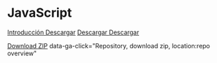 # JavaScript

<a id="raw-url" href="https://raw.githubusercontent.com/ArnyWorld/JavaScript/tree/master/1.-Introduccion">Introducción Descargar</a>
<a href="https://github.com/ArnyWorld/JavaScript/tree/master/1.-Introduccion" download> Descargar </a>
<a href="https://drive.google.com/drive/folders/19vl-HOxBvCHNVl8RXSkGFFEwix4ZvFaD"> Descargar</a>

<a  rel="nofollow" data-ga-click="Repository, download zip, location:repo overview"  href="/ArnyWorld/JavaScript/archive/master.zip">Download ZIP</a>
data-ga-click="Repository, download zip, location:repo overview" 
